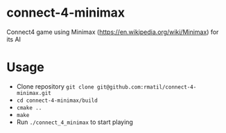 # connect-4-minimax
Connect4 game using Minimax (https://en.wikipedia.org/wiki/Minimax) for its AI

# Usage

* Clone repository `git clone git@github.com:rmatil/connect-4-minimax.git`
* `cd connect-4-minimax/build`
* `cmake ..`
* `make`
* Run `./connect_4_minimax` to start playing
